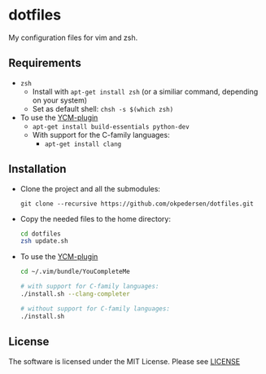 # dotfiles

My configuration files for vim and zsh.

## Requirements

* `zsh`
  * Install with `apt-get install zsh` (or a similiar command, depending on your system)
  * Set as default shell: `chsh -s $(which zsh)`
* To use the [YCM-plugin](https://github.com/Valloric/YouCompleteMe)
  * `apt-get install build-essentials python-dev`
  * With support for the C-family languages:
    * `apt-get install clang`

## Installation

* Clone the project and all the submodules:

  `git clone --recursive https://github.com/okpedersen/dotfiles.git`

* Copy the needed files to the home directory:

  ```zsh
  cd dotfiles
  zsh update.sh
  ```
* To use the [YCM-plugin](https://github.com/Valloric/YouCompleteMe)

  ```zsh
  cd ~/.vim/bundle/YouCompleteMe

  # with support for C-family languages:
  ./install.sh --clang-completer

  # without support for C-family languages:
  ./install.sh
  ```

## License

The software is licensed under the MIT License. Please see [LICENSE](LICENSE)
